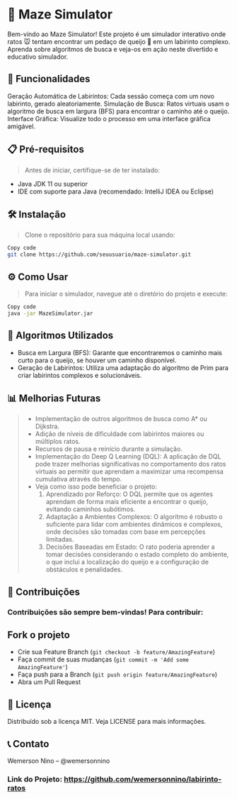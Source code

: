 # 🌟 Maze Simulator

Bem-vindo ao Maze Simulator! Este projeto é um simulador interativo onde ratos 🐭 tentam encontrar um pedaço de queijo 🧀 em um labirinto complexo. Aprenda sobre algoritmos de busca e veja-os em ação neste divertido e educativo simulador.

## 🚀 Funcionalidades
Geração Automática de Labirintos: Cada sessão começa com um novo labirinto, gerado aleatoriamente.
Simulação de Busca: Ratos virtuais usam o algoritmo de busca em largura (BFS) para encontrar o caminho até o queijo.
Interface Gráfica: Visualize todo o processo em uma interface gráfica amigável.
## 📋 Pré-requisitos
> Antes de iniciar, certifique-se de ter instalado:

- Java JDK 11 ou superior
- IDE com suporte para Java (recomendado: IntelliJ IDEA ou Eclipse)
## 🛠️ Instalação
> Clone o repositório para sua máquina local usando:

```bash
Copy code
git clone https://github.com/seuusuario/maze-simulator.git
```
## ⚙️ Como Usar
> Para iniciar o simulador, navegue até o diretório do projeto e execute:

```bash
Copy code
java -jar MazeSimulator.jar
```
## 🧠 Algoritmos Utilizados
- Busca em Largura (BFS): Garante que encontraremos o caminho mais curto para o queijo, se houver um caminho disponível.
- Geração de Labirintos: Utiliza uma adaptação do algoritmo de Prim para criar labirintos complexos e solucionáveis.
## 📊 Melhorias Futuras
> - Implementação de outros algoritmos de busca como A* ou Dijkstra.
> - Adição de níveis de dificuldade com labirintos maiores ou múltiplos ratos.
> - Recursos de pausa e reinício durante a simulação.
> -  Implementação do Deep Q Learning (DQL): A aplicação de DQL pode trazer melhorias significativas no comportamento dos ratos virtuais ao permitir que aprendam a maximizar uma recompensa cumulativa através do tempo. 
> -  Veja como isso pode beneficiar o projeto:
>     1) Aprendizado por Reforço: O DQL permite que os agentes aprendam de forma mais eficiente a encontrar o queijo, evitando caminhos subótimos.
>     2) Adaptação a Ambientes Complexos: O algoritmo é robusto o suficiente para lidar com ambientes dinâmicos e complexos, onde decisões são tomadas com base em percepções limitadas.
>     3) Decisões Baseadas em Estado: O rato poderia aprender a tomar decisões considerando o estado completo do ambiente, o que inclui a localização do queijo e a configuração de obstáculos e penalidades.
## 🤝 Contribuições
### Contribuições são sempre bem-vindas! Para contribuir:

## Fork o projeto
- Crie sua Feature Branch (```git checkout -b feature/AmazingFeature```)
- Faça commit de suas mudanças (```git commit -m 'Add some AmazingFeature'```)
- Faça push para a Branch (```git push origin feature/AmazingFeature```)
- Abra um Pull Request
## 📝 Licença
Distribuído sob a licença MIT. Veja LICENSE para mais informações.

## 📞 Contato
Wemerson Nino – @wemersonnino

### Link do Projeto: https://github.com/wemersonnino/labirinto-ratos
